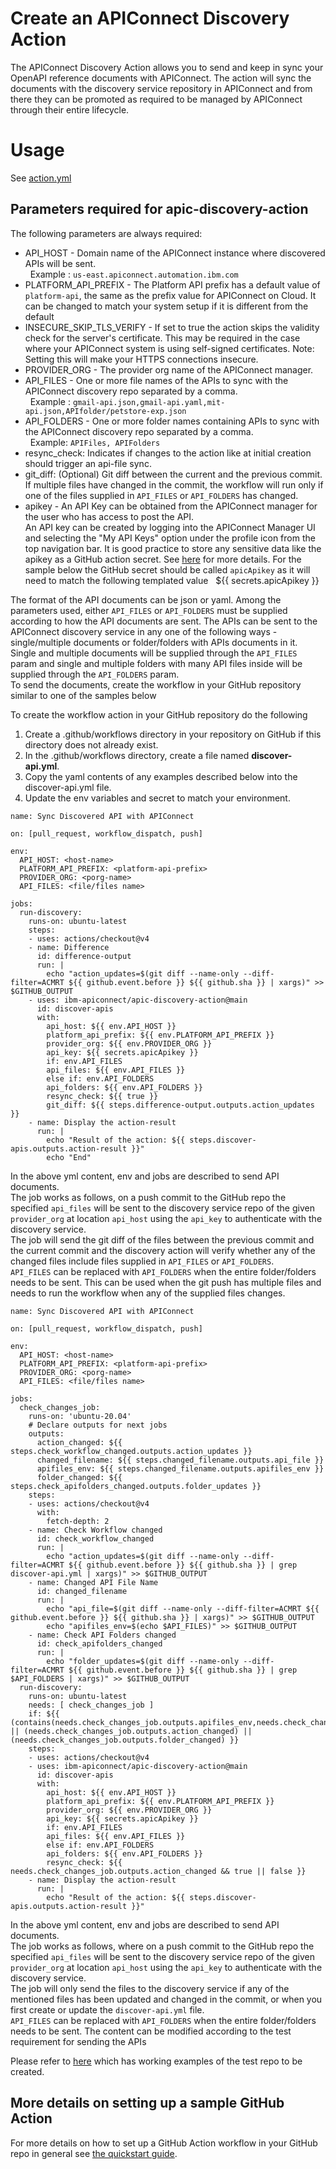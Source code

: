 # Create an APIConnect Discovery Action

The APIConnect Discovery Action allows you to send and keep in sync your OpenAPI reference documents with APIConnect.
The action will sync the documents with the discovery service repository in APIConnect and from there they can be promoted
as required to be managed by APIConnect through their entire lifecycle.

# Usage

See [action.yml](action.yml)

## Parameters required for apic-discovery-action

The following parameters are always required:

- API_HOST - Domain name of the APIConnect instance where discovered APIs will be sent.<br /> &nbsp; Example : `us-east.apiconnect.automation.ibm.com`
- PLATFORM_API_PREFIX - The Platform API prefix has a default value of `platform-api`, the same as the prefix value for APIConnect on Cloud. It can be changed to match your system setup if it is different from the default
- INSECURE_SKIP_TLS_VERIFY - If set to true the action skips the validity check for the server's certificate. This may be required in the case where your APIConnect system is using self-signed certificates. Note: Setting this will make your HTTPS connections insecure.
- PROVIDER_ORG - The provider org name of the APIConnect manager.
- API_FILES - One or more file names of the APIs to sync with the APIConnect discovery repo separated by a comma.<br /> &nbsp; Example : `gmail-api.json,gmail-api.yaml,mit-api.json,APIfolder/petstore-exp.json`
- API_FOLDERS - One or more folder names containing APIs to sync with the APIConnect discovery repo separated by a comma. <br /> &nbsp; Example: `APIFiles, APIFolders`
- resync_check: Indicates if changes to the action like at initial creation should trigger an api-file sync.
- git_diff: (Optional) Git diff between the current and the previous commit. If multiple files have changed in the commit, the workflow will run only if one of the files supplied in `API_FILES` or `API_FOLDERS` has changed.
- apikey - An API Key can be obtained from the APIConnect manager for the user who has access to post the API.<br />
An API key can be created by logging into the APIConnect Manager UI and selecting the "My API Keys" option under the profile icon from the top navigation bar. It is good practice to store any sensitive data like the apikey as a GitHub action secret. See [here](https://docs.github.com/en/actions/security-guides/encrypted-secrets#creating-encrypted-secrets-for-a-repository) for more details. For the sample below the GitHub secret should be called `apicApikey` as it will need to match the following templated value  
${{ secrets.apicApikey }} 

The format of the API documents can be json or yaml. Among the parameters used, either `API_FILES` or `API_FOLDERS` must be supplied according to how the API documents are sent. The APIs can be sent to the APIConnect discovery service in any one of the following ways - single/multiple documents or folder/folders with APIs documents in it. Single and multiple documents will be supplied through the `API_FILES` param and single and multiple folders with many API files inside will be supplied through the `API_FOLDERS` param.<br /> 
To send the documents, create the workflow in your GitHub repository similar to one of the samples below

To create the workflow action in your GitHub repository do the following
1. Create a .github/workflows directory in your repository on GitHub if this directory does not already exist.
2. In the .github/workflows directory, create a file named **discover-api.yml**.
3. Copy the yaml contents of any examples described below into the discover-api.yml file.
4. Update the env variables and secret to match your environment.

```
name: Sync Discovered API with APIConnect

on: [pull_request, workflow_dispatch, push]

env:
  API_HOST: <host-name>
  PLATFORM_API_PREFIX: <platform-api-prefix>
  PROVIDER_ORG: <porg-name>
  API_FILES: <file/files name>

jobs:
  run-discovery:
    runs-on: ubuntu-latest
    steps:
    - uses: actions/checkout@v4
    - name: Difference
      id: difference-output
      run: |
        echo "action_updates=$(git diff --name-only --diff-filter=ACMRT ${{ github.event.before }} ${{ github.sha }} | xargs)" >> $GITHUB_OUTPUT
    - uses: ibm-apiconnect/apic-discovery-action@main
      id: discover-apis
      with:
        api_host: ${{ env.API_HOST }}
        platform_api_prefix: ${{ env.PLATFORM_API_PREFIX }}
        provider_org: ${{ env.PROVIDER_ORG }}
        api_key: ${{ secrets.apicApikey }}
        if: env.API_FILES
        api_files: ${{ env.API_FILES }}
        else if: env.API_FOLDERS
        api_folders: ${{ env.API_FOLDERS }}
        resync_check: ${{ true }}
        git_diff: ${{ steps.difference-output.outputs.action_updates }}
    - name: Display the action-result
      run: |
        echo "Result of the action: ${{ steps.discover-apis.outputs.action-result }}"
        echo "End"  
```

In the above yml content, env and jobs are described to send API documents.<br /> 
The job works as follows, on a push commit to the GitHub repo the specified `api_files` will be sent to the discovery service repo of the given `provider_org` at location `api_host` using the `api_key` to authenticate with the discovery service.<br />
The job will send the git diff of the files between the previous commit and the current commit and the discovery action will verify whether any of the changed files include files supplied in `API_FILES` or `API_FOLDERS`.<br />
`API_FILES` can be replaced with `API_FOLDERS` when the entire folder/folders needs to be sent. This can be used when the git push has multiple files and needs to run the workflow when any of the supplied files changes.

```
name: Sync Discovered API with APIConnect

on: [pull_request, workflow_dispatch, push]

env:
  API_HOST: <host-name>
  PLATFORM_API_PREFIX: <platform-api-prefix>
  PROVIDER_ORG: <porg-name>
  API_FILES: <file/files name>

jobs:
  check_changes_job:
    runs-on: 'ubuntu-20.04'
    # Declare outputs for next jobs
    outputs:
      action_changed: ${{ steps.check_workflow_changed.outputs.action_updates }}
      changed_filename: ${{ steps.changed_filename.outputs.api_file }}
      apifiles_env: ${{ steps.changed_filename.outputs.apifiles_env }}
      folder_changed: ${{ steps.check_apifolders_changed.outputs.folder_updates }}
    steps:
    - uses: actions/checkout@v4
      with:
        fetch-depth: 2
    - name: Check Workflow changed
      id: check_workflow_changed
      run: |
        echo "action_updates=$(git diff --name-only --diff-filter=ACMRT ${{ github.event.before }} ${{ github.sha }} | grep discover-api.yml | xargs)" >> $GITHUB_OUTPUT
    - name: Changed API File Name
      id: changed_filename
      run: |
        echo "api_file=$(git diff --name-only --diff-filter=ACMRT ${{ github.event.before }} ${{ github.sha }} | xargs)" >> $GITHUB_OUTPUT
        echo "apifiles_env=$(echo $API_FILES)" >> $GITHUB_OUTPUT
    - name: Check API Folders changed
      id: check_apifolders_changed
      run: |
        echo "folder_updates=$(git diff --name-only --diff-filter=ACMRT ${{ github.event.before }} ${{ github.sha }} | grep $API_FOLDERS | xargs)" >> $GITHUB_OUTPUT
  run-discovery:
    runs-on: ubuntu-latest
    needs: [ check_changes_job ]
    if: ${{ (contains(needs.check_changes_job.outputs.apifiles_env,needs.check_changes_job.outputs.changed_filename)) || (needs.check_changes_job.outputs.action_changed) || (needs.check_changes_job.outputs.folder_changed) }}
    steps:
    - uses: actions/checkout@v4
    - uses: ibm-apiconnect/apic-discovery-action@main
      id: discover-apis
      with:
        api_host: ${{ env.API_HOST }}
        platform_api_prefix: ${{ env.PLATFORM_API_PREFIX }}
        provider_org: ${{ env.PROVIDER_ORG }}
        api_key: ${{ secrets.apicApikey }}
        if: env.API_FILES
        api_files: ${{ env.API_FILES }}
        else if: env.API_FOLDERS
        api_folders: ${{ env.API_FOLDERS }}
        resync_check: ${{ needs.check_changes_job.outputs.action_changed && true || false }}
    - name: Display the action-result
      run: |
        echo "Result of the action: ${{ steps.discover-apis.outputs.action-result }}"
```

In the above yml content, env and jobs are described to send API documents.<br /> 
The job works as follows, where on a push commit to the GitHub repo the specified `api_files` will be sent to the discovery service repo of the given `provider_org` at location `api_host` using the `api_key` to authenticate with the discovery service.<br /> 
The job will only send the files to the discovery service if any of the mentioned files has been updated and changed in the commit,
or when you first create or update the `discover-api.yml` file.<br /> 
`API_FILES` can be replaced with `API_FOLDERS` when the entire folder/folders needs to be sent. The content can be modified according to the test requirement for sending the APIs

Please refer to [here](https://github.com/ibm-apiconnect/apic-discovery-test) which has working examples of the test repo to be created.

## More details on setting up a sample GitHub Action
For more details on how to set up a GitHub Action workflow in your GitHub repo in general see [the quickstart guide](https://docs.github.com/en/actions/quickstart).
